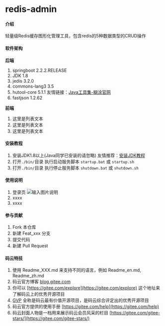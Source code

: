 # redis-admin

#### 介绍
轻量级Redis缓存图形化管理工具，包含redis的5种数据类型的CRUD操作

#### 软件架构
 **后端** 
1. springboot 2.2.2.RELEASE
2. JDK 1.8
3. jedis 3.2.0
4. commons-lang3 3.5
5. hutool-core 5.1.1  友情链接：[Java工具集-糊涂官网](https://www.hutool.cn/)
6. fastjson 1.2.62


 **前端** 
1. 这里是列表文本
1. 这里是列表文本
1. 这里是列表文本


#### 安装教程

1.  安装JDK1.8以上(Java同学已安装的请忽略) 友情推荐：[安装JDK教程](https://jingyan.baidu.com/article/c74d60003588974f6a595db6.html)
2.  打开`./bin/`目录 执行启动服务脚本 `startup.bat` 或 `startup.sh`
3.  打开`./bin/`目录 执行停止服务脚本 `shutdown.bat` 或 `shutdown.sh`

#### 使用说明

1.  登录页
![输入图片说明](https://images.gitee.com/uploads/images/2020/0129/210101_51e16f47_1571481.png "21.png")
2.  xxxx
3.  xxxx

#### 参与贡献

1.  Fork 本仓库
2.  新建 Feat_xxx 分支
3.  提交代码
4.  新建 Pull Request


#### 码云特技

1.  使用 Readme\_XXX.md 来支持不同的语言，例如 Readme\_en.md, Readme\_zh.md
2.  码云官方博客 [blog.gitee.com](https://blog.gitee.com)
3.  你可以 [https://gitee.com/explore](https://gitee.com/explore) 这个地址来了解码云上的优秀开源项目
4.  [GVP](https://gitee.com/gvp) 全称是码云最有价值开源项目，是码云综合评定出的优秀开源项目
5.  码云官方提供的使用手册 [https://gitee.com/help](https://gitee.com/help)
6.  码云封面人物是一档用来展示码云会员风采的栏目 [https://gitee.com/gitee-stars/](https://gitee.com/gitee-stars/)